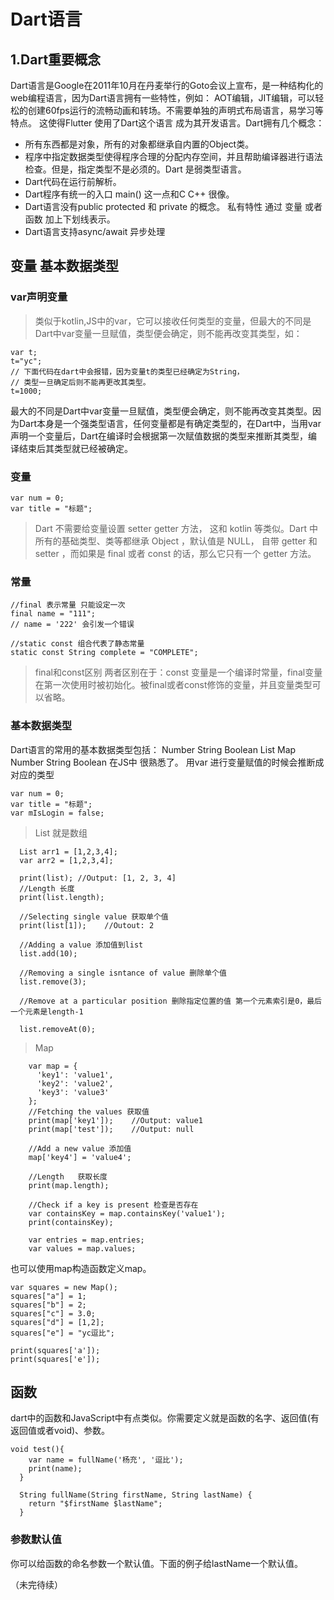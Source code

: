 
# Dart语言

## 1.Dart重要概念
Dart语言是Google在2011年10月在丹麦举行的Goto会议上宣布，是一种结构化的web编程语言，因为Dart语言拥有一些特性，例如： AOT编辑，JIT编辑，可以轻松的创建60fps运行的流畅动画和转场。不需要单独的声明式布局语言，易学习等特点。 这使得Flutter 使用了Dart这个语言 成为其开发语言。Dart拥有几个概念：
* 所有东西都是对象，所有的对象都继承自内置的Object类。
* 程序中指定数据类型使得程序合理的分配内存空间，并且帮助编译器进行语法检查。但是，指定类型不是必须的。Dart 是弱类型语言。
* Dart代码在运行前解析。
* Dart程序有统一的入口 main() 这一点和C C++ 很像。
* Dart语言没有public protected 和 private 的概念。 私有特性  通过 变量 或者函数 加上下划线表示。
* Dart语言支持async/await 异步处理

## 变量 基本数据类型

### var声明变量
> 类似于kotlin,JS中的var，它可以接收任何类型的变量，但最大的不同是Dart中var变量一旦赋值，类型便会确定，则不能再改变其类型，如：
``` 
var t;
t="yc";
// 下面代码在dart中会报错，因为变量t的类型已经确定为String，
// 类型一旦确定后则不能再更改其类型。
t=1000;
```
最大的不同是Dart中var变量一旦赋值，类型便会确定，则不能再改变其类型。因为Dart本身是一个强类型语言，任何变量都是有确定类型的，在Dart中，当用var声明一个变量后，Dart在编译时会根据第一次赋值数据的类型来推断其类型，编译结束后其类型就已经被确定。

### 变量
``` 
var num = 0;
var title = "标题";
```
>Dart 不需要给变量设置 setter getter   方法， 这和 kotlin 等类似。Dart 中所有的基础类型、类等都继承 Object ，默认值是 NULL， 自带 getter 和 setter ，而如果是 final 或者 const 的话，那么它只有一个 getter 方法。

### 常量
``` 
//final 表示常量 只能设定一次
final name = "111";
// name = '222' 会引发一个错误

//static const 组合代表了静态常量
static const String complete = "COMPLETE";
```
>final和const区别
两者区别在于：const 变量是一个编译时常量，final变量在第一次使用时被初始化。被final或者const修饰的变量，并且变量类型可以省略。

### 基本数据类型

Dart语言的常用的基本数据类型包括： Number String  Boolean List Map
Number  String  Boolean  在JS中 很熟悉了。 用var 进行变量赋值的时候会推断成对应的类型
``` 
var num = 0;
var title = "标题";
var mIsLogin = false;

```
>List 就是数组
``` 
  List arr1 = [1,2,3,4];
  var arr2 = [1,2,3,4];
 
  print(list); //Output: [1, 2, 3, 4]
  //Length 长度
  print(list.length);
 
  //Selecting single value 获取单个值
  print(list[1]);    //Outout: 2
 
  //Adding a value 添加值到list
  list.add(10);
 
  //Removing a single isntance of value 删除单个值
  list.remove(3);
 
  //Remove at a particular position 删除指定位置的值 第一个元素索引是0，最后一个元素是length-1

  list.removeAt(0);

```
>Map
```
    var map = {
      'key1': 'value1',
      'key2': 'value2',
      'key3': 'value3'
    };
    //Fetching the values 获取值
    print(map['key1']);    //Output: value1
    print(map['test']);    //Output: null

    //Add a new value 添加值
    map['key4'] = 'value4';

    //Length   获取长度
    print(map.length);

    //Check if a key is present 检查是否存在
    var containsKey = map.containsKey('value1');
    print(containsKey);

    var entries = map.entries;
    var values = map.values;
```
也可以使用map构造函数定义map。
```
var squares = new Map();
squares["a"] = 1;
squares["b"] = 2;
squares["c"] = 3.0;
squares["d"] = [1,2];
squares["e"] = "yc逗比";

print(squares['a']);    
print(squares['e']);
```

## 函数
dart中的函数和JavaScript中有点类似。你需要定义就是函数的名字、返回值(有返回值或者void)、参数。
```
void test(){
    var name = fullName('杨充', '逗比');
    print(name);
  }

  String fullName(String firstName, String lastName) {
    return "$firstName $lastName";
  }
```
### 参数默认值

你可以给函数的命名参数一个默认值。下面的例子给lastName一个默认值。

（未完待续）

